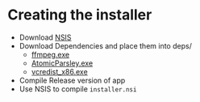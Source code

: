 # Creating the installer

* Download [NSIS](https://nsis.sourceforge.io/Main_Page)
* Download Dependencies and place them into deps/
  - [ffmpeg.exe](https://www.ffmpeg.org/download.html#build-windows)
  - [AtomicParsley.exe](http://atomicparsley.sourceforge.net/)
  - [vcredist_x86.exe](https://www.microsoft.com/en-us/download/details.aspx?id=5555)
* Compile Release version of app
* Use NSIS to compile `installer.nsi`
